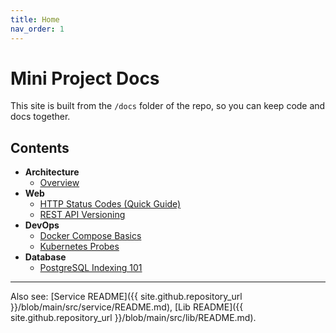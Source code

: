 ```yaml
---
title: Home
nav_order: 1
---
```

# Mini Project Docs

This site is built from the `/docs` folder of the repo, so you can keep code and docs together.

## Contents
- **Architecture**
  - [Overview](architecture.md)
- **Web**
  - [HTTP Status Codes (Quick Guide)](web/http-status-codes.md)
  - [REST API Versioning](web/rest-api-versioning.md)
- **DevOps**
  - [Docker Compose Basics](devops/docker-compose-basics.md)
  - [Kubernetes Probes](devops/kubernetes-probes.md)
- **Database**
  - [PostgreSQL Indexing 101](database/postgres-indexing.md)

---
Also see: [Service README]({{ site.github.repository_url }}/blob/main/src/service/README.md),
[Lib README]({{ site.github.repository_url }}/blob/main/src/lib/README.md).
